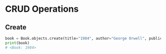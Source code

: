 # CRUD Operations

## Create
```python
book = Book.objects.create(title="1984", author="George Orwell", publication_year=1949)
print(book)
# <Book: 1984>

